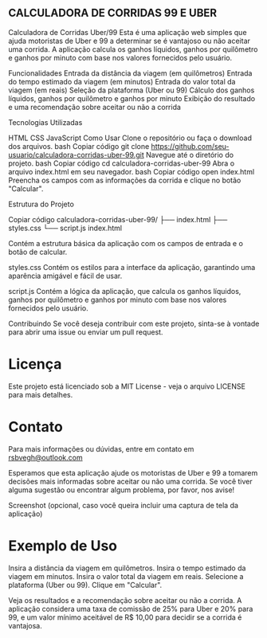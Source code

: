 ## CALCULADORA DE CORRIDAS 99 E UBER

Calculadora de Corridas Uber/99
Esta é uma aplicação web simples que ajuda motoristas de Uber e 99 a determinar se é vantajoso ou não aceitar uma corrida. A aplicação calcula os ganhos líquidos, ganhos por quilômetro e ganhos por minuto com base nos valores fornecidos pelo usuário.

Funcionalidades
Entrada da distância da viagem (em quilômetros)
Entrada do tempo estimado da viagem (em minutos)
Entrada do valor total da viagem (em reais)
Seleção da plataforma (Uber ou 99)
Cálculo dos ganhos líquidos, ganhos por quilômetro e ganhos por minuto
Exibição do resultado e uma recomendação sobre aceitar ou não a corrida

Tecnologias Utilizadas

HTML
CSS
JavaScript
Como Usar
Clone o repositório ou faça o download dos arquivos.
bash
Copiar código
git clone https://github.com/seu-usuario/calculadora-corridas-uber-99.git
Navegue até o diretório do projeto.
bash
Copiar código
cd calculadora-corridas-uber-99
Abra o arquivo index.html em seu navegador.
bash
Copiar código
open index.html
Preencha os campos com as informações da corrida e clique no botão "Calcular".

Estrutura do Projeto

Copiar código
calculadora-corridas-uber-99/
├── index.html
├── styles.css
└── script.js
index.html

Contém a estrutura básica da aplicação com os campos de entrada e o botão de calcular.

styles.css
Contém os estilos para a interface da aplicação, garantindo uma aparência amigável e fácil de usar.

script.js
Contém a lógica da aplicação, que calcula os ganhos líquidos, ganhos por quilômetro e ganhos por minuto com base nos valores fornecidos pelo usuário.

Contribuindo
Se você deseja contribuir com este projeto, sinta-se à vontade para abrir uma issue ou enviar um pull request.

# Licença
Este projeto está licenciado sob a MIT License - veja o arquivo LICENSE para mais detalhes.

# Contato
Para mais informações ou dúvidas, entre em contato em rsbvegh@outlook.com

Esperamos que esta aplicação ajude os motoristas de Uber e 99 a tomarem decisões mais informadas sobre aceitar ou não uma corrida. Se você tiver alguma sugestão ou encontrar algum problema, por favor, nos avise!

Screenshot
 (opcional, caso você queira incluir uma captura de tela da aplicação)

# Exemplo de Uso

Insira a distância da viagem em quilômetros.
Insira o tempo estimado da viagem em minutos.
Insira o valor total da viagem em reais.
Selecione a plataforma (Uber ou 99).
Clique em "Calcular".

Veja os resultados e a recomendação sobre aceitar ou não a corrida.
A aplicação considera uma taxa de comissão de 25% para Uber e 20% para 99, e um valor mínimo aceitável de R$ 10,00 para decidir se a corrida é vantajosa.

